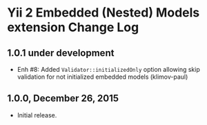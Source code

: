 Yii 2 Embedded (Nested) Models extension Change Log
===================================================

1.0.1 under development
-----------------------

- Enh #8: Added `Validator::initializedOnly` option allowing skip validation for not initialized embedded models (klimov-paul)


1.0.0, December 26, 2015
------------------------

- Initial release.
